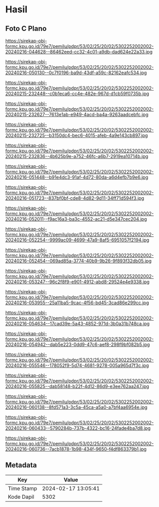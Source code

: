 # Hasil

## Foto C Plano

https://sirekap-obj-formc.kpu.go.id/79e7/pemilu/pdpr/53/02/25/20/02/5302252002002-20240216-044628--86462eed-cc32-4c01-a9db-dad624e22a33.jpg

https://sirekap-obj-formc.kpu.go.id/79e7/pemilu/pdpr/53/02/25/20/02/5302252002002-20240216-050130--0c7f0196-ba9d-43df-a59c-82162eafc534.jpg

https://sirekap-obj-formc.kpu.go.id/79e7/pemilu/pdpr/53/02/25/20/02/5302252002002-20240215-232448--c0b1eca6-cc4e-482e-967d-d1cb59f0735b.jpg

https://sirekap-obj-formc.kpu.go.id/79e7/pemilu/pdpr/53/02/25/20/02/5302252002002-20240215-232627--7613e1ab-e949-4acd-ba4a-9263aadcebfc.jpg

https://sirekap-obj-formc.kpu.go.id/79e7/pemilu/pdpr/53/02/25/20/02/5302252002002-20240215-232725--b3150dc4-bec6-4015-afeb-4a9e143cb897.jpg

https://sirekap-obj-formc.kpu.go.id/79e7/pemilu/pdpr/53/02/25/20/02/5302252002002-20240215-232836--4b625b9e-a752-46fc-a6b7-2919ea10714b.jpg

https://sirekap-obj-formc.kpu.go.id/79e7/pemilu/pdpr/53/02/25/20/02/5302252002002-20240216-051448--b91e4dc3-91af-4d72-80da-a6d4efb7b9e6.jpg

https://sirekap-obj-formc.kpu.go.id/79e7/pemilu/pdpr/53/02/25/20/02/5302252002002-20240216-051723--837bf0bf-cde8-4d82-9d11-34ff71d594f3.jpg

https://sirekap-obj-formc.kpu.go.id/79e7/pemilu/pdpr/53/02/25/20/02/5302252002002-20240216-052011--f9ac16a3-ba3c-4552-ac21-d5e347cec204.jpg

https://sirekap-obj-formc.kpu.go.id/79e7/pemilu/pdpr/53/02/25/20/02/5302252002002-20240216-052254--9999ac09-4699-47a9-8af5-6951057f2194.jpg

https://sirekap-obj-formc.kpu.go.id/79e7/pemilu/pdpr/53/02/25/20/02/5302252002002-20240216-052454--069ad85a-3774-40b9-9b26-9f893f32db05.jpg

https://sirekap-obj-formc.kpu.go.id/79e7/pemilu/pdpr/53/02/25/20/02/5302252002002-20240216-053247--96c2f8f9-e901-4912-abd8-29524e4e9338.jpg

https://sirekap-obj-formc.kpu.go.id/79e7/pemilu/pdpr/53/02/25/20/02/5302252002002-20240216-053955--25a11ba5-9cac-4f56-bd45-3cad86e299cc.jpg

https://sirekap-obj-formc.kpu.go.id/79e7/pemilu/pdpr/53/02/25/20/02/5302252002002-20240216-054634--17cad39e-5a43-4852-971d-3b0a31b748ca.jpg

https://sirekap-obj-formc.kpu.go.id/79e7/pemilu/pdpr/53/02/25/20/02/5302252002002-20240216-054942--dab5e223-0dd9-47c6-aef8-298f9bf082b5.jpg

https://sirekap-obj-formc.kpu.go.id/79e7/pemilu/pdpr/53/02/25/20/02/5302252002002-20240216-055546--178052f9-5d74-4681-9278-005a965d7f3c.jpg

https://sirekap-obj-formc.kpu.go.id/79e7/pemilu/pdpr/53/02/25/20/02/5302252002002-20240216-055825--dab58148-b22f-4d12-86d9-e3ee762aa247.jpg

https://sirekap-obj-formc.kpu.go.id/79e7/pemilu/pdpr/53/02/25/20/02/5302252002002-20240216-060138--8fd571a3-3c5a-45ca-a5a0-a7bf4aa6954e.jpg

https://sirekap-obj-formc.kpu.go.id/79e7/pemilu/pdpr/53/02/25/20/02/5302252002002-20240216-060433--5790284b-737b-4322-bc16-24fade4ba7d8.jpg

https://sirekap-obj-formc.kpu.go.id/79e7/pemilu/pdpr/53/02/25/20/02/5302252002002-20240216-060736--7acb1878-1b98-434f-9650-f4df863379b1.jpg


## Metadata

| Key        | Value               |
| ---------- | ------------------- |
| Time Stamp | 2024-02-17 13:05:41 |
| Kode Dapil | 5302                |



